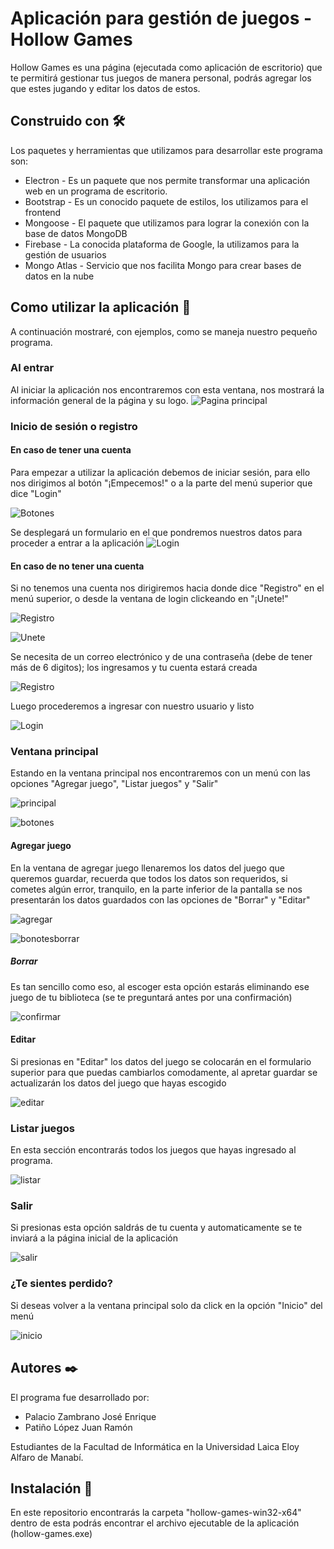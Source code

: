 # Aplicación para gestión de juegos - Hollow Games

Hollow Games es una página (ejecutada como aplicación de escritorio) que te permitirá gestionar tus juegos de manera personal, podrás agregar los que estes jugando y editar los datos de estos.


## Construido con 🛠️
Los paquetes y herramientas que utilizamos para desarrollar este programa son: 

- Electron - Es un paquete que nos permite transformar una aplicación web en un programa de escritorio.
- Bootstrap - Es un conocido paquete de estilos, los utilizamos para el frontend
- Mongoose - El paquete que utilizamos para lograr la conexión con la base de datos MongoDB
- Firebase - La conocida plataforma de Google, la utilizamos para la gestión de usuarios
- Mongo Atlas - Servicio que nos facilita Mongo para crear bases de datos en la nube


## Como utilizar la aplicación 🚀
A continuación mostraré, con ejemplos, como se maneja nuestro pequeño programa.

### Al entrar
Al iniciar la aplicación nos encontraremos con esta ventana, nos mostrará la información general de la página y su logo.
![Pagina principal](https://media.discordapp.net/attachments/513089425966628865/737753446035488787/unknown.png?width=1037&height=560)

### Inicio de sesión o registro
#### En caso de tener una cuenta
Para empezar a utilizar la aplicación debemos de iniciar sesión, para ello nos dirigimos al botón "¡Empecemos!" o a la parte del menú superior que dice "Login"

![Botones](https://media.discordapp.net/attachments/513089425966628865/737754410867752991/unknown.png)

Se desplegará un formulario en el que pondremos nuestros datos para proceder a entrar a la aplicación
![Login](https://media.discordapp.net/attachments/513089425966628865/737754151030882374/unknown.png?width=647&height=560)


#### En caso de no tener una cuenta
Si no tenemos una cuenta nos dirigiremos hacia donde dice "Registro" en el menú superior, o desde la ventana de login clickeando en "¡Unete!"

![Registro](https://media.discordapp.net/attachments/513089425966628865/737754410867752991/unknown.png)


![Unete](https://cdn.discordapp.com/attachments/513089425966628865/737754944542736474/unknown.png)

Se necesita de un correo electrónico y de una contraseña (debe de tener más de 6 digitos); los ingresamos y tu cuenta estará creada

![Registro](https://cdn.discordapp.com/attachments/513089425966628865/737755209198993408/unknown.png)

Luego procederemos a ingresar con nuestro usuario y listo

![Login](https://media.discordapp.net/attachments/513089425966628865/737754151030882374/unknown.png?width=647&height=560)


### Ventana principal
Estando en la ventana principal nos encontraremos con un menú con las opciones "Agregar juego", "Listar juegos" y "Salir"

![principal](https://cdn.discordapp.com/attachments/513089425966628865/737833479055737023/unknown.png)


![botones](https://media.discordapp.net/attachments/513089425966628865/737755844191453185/unknown.png)

#### Agregar juego
En la ventana de agregar juego llenaremos los datos del juego que queremos guardar, recuerda que todos los datos son requeridos, si cometes algún error, tranquilo, en la parte inferior de la pantalla se nos presentarán los datos guardados con las opciones de "Borrar" y "Editar"

![agregar](https://cdn.discordapp.com/attachments/513089425966628865/737756091642806272/unknown.png)

![bonotesborrar](https://cdn.discordapp.com/attachments/513089425966628865/737756711443497000/unknown.png)

##### Borrar
Es tan sencillo como eso, al escoger esta opción estarás eliminando ese juego de tu biblioteca (se te preguntará antes por una confirmación)

![confirmar](https://media.discordapp.net/attachments/513089425966628865/737756912334012486/unknown.png)


#### Editar
Si presionas en "Editar" los datos del juego se colocarán en el formulario superior para que puedas cambiarlos comodamente, al apretar guardar se actualizarán los datos del juego que hayas escogido


![editar](https://media.discordapp.net/attachments/513089425966628865/737757125987664449/unknown.png?width=392&height=560)


### Listar juegos
En esta sección encontrarás todos los juegos que hayas ingresado al programa.

![listar](https://cdn.discordapp.com/attachments/513089425966628865/737757285996036176/unknown.png)


### Salir
Si presionas esta opción saldrás de tu cuenta y automaticamente se te inviará a la página inicial de la aplicación 

![salir](https://cdn.discordapp.com/attachments/513089425966628865/737757478053478441/unknown.png)

### ¿Te sientes perdido?
Si deseas volver a la ventana principal solo da click en la opción "Inicio" del menú

![inicio](https://cdn.discordapp.com/attachments/513089425966628865/737757775882485800/unknown.png)


## Autores ✒️
El programa fue desarrollado por:
- Palacio Zambrano José Enrique
- Patiño López Juan Ramón

Estudiantes de la Facultad de Informática en la Universidad Laica Eloy Alfaro de Manabí.

## Instalación 🔧
En este repositorio encontrarás la carpeta "hollow-games-win32-x64" dentro de esta podrás encontrar el archivo ejecutable de la aplicación (hollow-games.exe)
